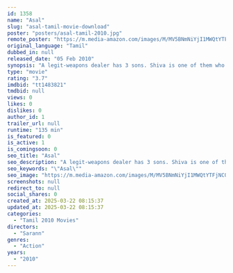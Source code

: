 ```yaml
---
id: 1358
name: "Asal"
slug: "asal-tamil-movie-download"
poster: "posters/asal-tamil-2010.jpg"
remote_poster: "https://m.media-amazon.com/images/M/MV5BNmNiYjI1MWQtYTFjNC00NmZlLTk5NTUtZTkyZjc3OTdjYWRmXkEyXkFqcGc@._V1_SX300.jpg"
original_language: "Tamil"
dubbed_in: null
released_date: "05 Feb 2010"
synopsis: "A legit-weapons dealer has 3 sons. Shiva is one of them who is subdued by his brothers. He rescues his kidnapped brother only to find himself shot by them. Then he uncovers the mystery of his father's death and takes revenge."
type: "movie"
rating: "3.7"
imdbid: "tt1483821"
tmdbid: null
views: 0
likes: 0
dislikes: 0
author_id: 1
trailer_url: null
runtime: "135 min"
is_featured: 0
is_active: 1
is_comingsoon: 0
seo_title: "Asal"
seo_description: "A legit-weapons dealer has 3 sons. Shiva is one of them who is subdued by his brothers. He rescues his kidnapped brother only to find himself shot by them. Then he uncovers the mystery of his father's death and takes revenge."
seo_keywords: "\"Asal\""
seo_image: "https://m.media-amazon.com/images/M/MV5BNmNiYjI1MWQtYTFjNC00NmZlLTk5NTUtZTkyZjc3OTdjYWRmXkEyXkFqcGc@._V1_SX300.jpg"
screenshots: null
redirect_to: null
social_shares: 0
created_at: 2025-03-22 08:15:37
updated_at: 2025-03-22 08:15:37
categories:
  - "Tamil 2010 Movies"
directors:
  - "Sarann"
genres:
  - "Action"
years:
  - "2010"
---
```

